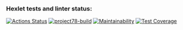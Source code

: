 ### Hexlet tests and linter status:
[![Actions Status](https://github.com/4l3xT4lk3r/java-project-78/workflows/hexlet-check/badge.svg)](https://github.com/4l3xT4lk3r/java-project-78/actions)
[![project78-build](https://github.com/4l3xT4lk3r/java-project-78/actions/workflows/project78-build.yml/badge.svg)](https://github.com/4l3xT4lk3r/java-project-78/actions)
[![Maintainability](https://api.codeclimate.com/v1/badges/ac1e5a0363ce27ce9a26/maintainability)](https://codeclimate.com/github/4l3xT4lk3r/java-project-78/maintainability)
[![Test Coverage](https://api.codeclimate.com/v1/badges/ac1e5a0363ce27ce9a26/test_coverage)](https://codeclimate.com/github/4l3xT4lk3r/java-project-78/test_coverage)
